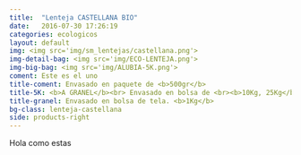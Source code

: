 ```yaml
---
title:  "Lenteja CASTELLANA BIO"
date:   2016-07-30 17:26:19
categories: ecologicos
layout: default
img: <img src='img/sm_lentejas/castellana.png'>
img-detail-bag: <img src='img/ECO-LENTEJA.png'>
img-big-bag: <img src='img/ALUBIA-5K.png'>
coment: Este es el uno
title-coment: Envasado en paquete de <b>500gr</b>
title-5K: <b>A GRANEL</b><br> Envasado en bolsa de <br><b>10Kg, 25Kg</b> 
title-granel: Envasado en bolsa de tela. <b>1Kg</b>  
bg-class: lenteja-castellana
side: products-right
---
```


Hola como estas